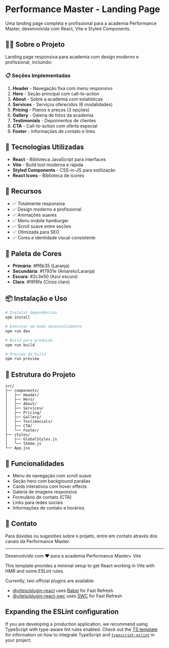 # Performance Master - Landing Page

Uma landing page completa e profissional para a academia Performance Master, desenvolvida com React, Vite e Styled Components.

## 🏋️‍♂️ Sobre o Projeto

Landing page responsiva para academia com design moderno e profissional, incluindo:

### 📋 Seções Implementadas

1. **Header** - Navegação fixa com menu responsivo
2. **Hero** - Seção principal com call-to-action
3. **About** - Sobre a academia com estatísticas
4. **Services** - Serviços oferecidos (6 modalidades)
5. **Pricing** - Planos e preços (3 opções)
6. **Gallery** - Galeria de fotos da academia
7. **Testimonials** - Depoimentos de clientes
8. **CTA** - Call-to-action com oferta especial
9. **Footer** - Informações de contato e links

## 🚀 Tecnologias Utilizadas

- **React** - Biblioteca JavaScript para interfaces
- **Vite** - Build tool moderna e rápida
- **Styled Components** - CSS-in-JS para estilização
- **React Icons** - Biblioteca de ícones

## 📱 Recursos

- ✅ Totalmente responsiva
- ✅ Design moderno e profissional
- ✅ Animações suaves
- ✅ Menu mobile hamburger
- ✅ Scroll suave entre seções
- ✅ Otimizada para SEO
- ✅ Cores e identidade visual consistente

## 🎨 Paleta de Cores

- **Primária**: #ff6b35 (Laranja)
- **Secundária**: #f7931e (Amarelo/Laranja)
- **Escura**: #2c3e50 (Azul escuro)
- **Clara**: #f8f9fa (Cinza claro)

## 📦 Instalação e Uso

```bash
# Instalar dependências
npm install

# Executar em modo desenvolvimento
npm run dev

# Build para produção
npm run build

# Preview da build
npm run preview
```

## 📁 Estrutura do Projeto

```
src/
├── components/
│   ├── Header/
│   ├── Hero/
│   ├── About/
│   ├── Services/
│   ├── Pricing/
│   ├── Gallery/
│   ├── Testimonials/
│   ├── CTA/
│   └── Footer/
├── styles/
│   ├── GlobalStyles.js
│   └── theme.js
└── App.jsx
```

## 🎯 Funcionalidades

- Menu de navegação com scroll suave
- Seção hero com background parallax
- Cards interativos com hover effects
- Galeria de imagens responsiva
- Formulário de contato (CTA)
- Links para redes sociais
- Informações de contato e horários

## 📧 Contato

Para dúvidas ou sugestões sobre o projeto, entre em contato através dos canais da Performance Master.

---

Desenvolvido com ❤️ para a academia Performance Master+ Vite

This template provides a minimal setup to get React working in Vite with HMR and some ESLint rules.

Currently, two official plugins are available:

- [@vitejs/plugin-react](https://github.com/vitejs/vite-plugin-react/blob/main/packages/plugin-react) uses [Babel](https://babeljs.io/) for Fast Refresh
- [@vitejs/plugin-react-swc](https://github.com/vitejs/vite-plugin-react/blob/main/packages/plugin-react-swc) uses [SWC](https://swc.rs/) for Fast Refresh

## Expanding the ESLint configuration

If you are developing a production application, we recommend using TypeScript with type-aware lint rules enabled. Check out the [TS template](https://github.com/vitejs/vite/tree/main/packages/create-vite/template-react-ts) for information on how to integrate TypeScript and [`typescript-eslint`](https://typescript-eslint.io) in your project.
